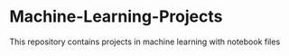# Machine-Learning-Projects
This repository contains projects in machine learning with notebook files

